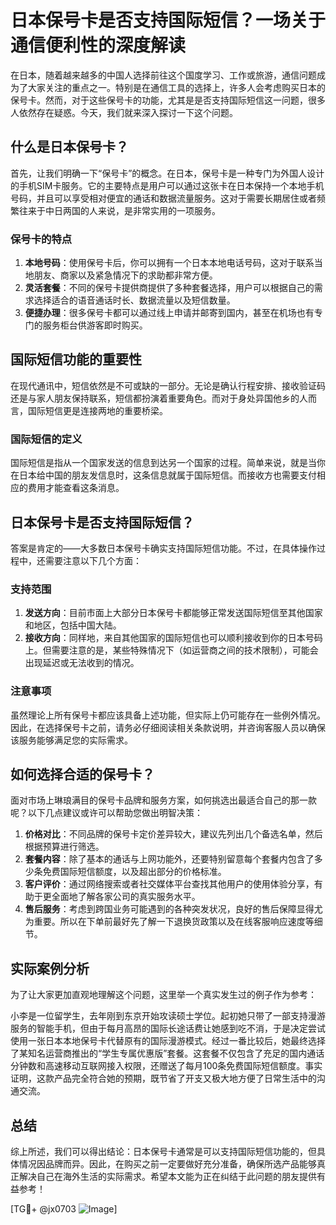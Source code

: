 # 日本保号卡是否支持国际短信？一场关于通信便利性的深度解读

在日本，随着越来越多的中国人选择前往这个国度学习、工作或旅游，通信问题成为了大家关注的重点之一。特别是在通信工具的选择上，许多人会考虑购买日本的保号卡。然而，对于这些保号卡的功能，尤其是是否支持国际短信这一问题，很多人依然存在疑惑。今天，我们就来深入探讨一下这个问题。

## 什么是日本保号卡？

首先，让我们明确一下“保号卡”的概念。在日本，保号卡是一种专门为外国人设计的手机SIM卡服务。它的主要特点是用户可以通过这张卡在日本保持一个本地手机号码，并且可以享受相对便宜的通话和数据流量服务。这对于需要长期居住或者频繁往来于中日两国的人来说，是非常实用的一项服务。

### 保号卡的特点

1. **本地号码**：使用保号卡后，你可以拥有一个日本本地电话号码，这对于联系当地朋友、商家以及紧急情况下的求助都非常方便。
2. **灵活套餐**：不同的保号卡提供商提供了多种套餐选择，用户可以根据自己的需求选择适合的语音通话时长、数据流量以及短信数量。
3. **便捷办理**：很多保号卡都可以通过线上申请并邮寄到国内，甚至在机场也有专门的服务柜台供游客即时购买。

## 国际短信功能的重要性

在现代通讯中，短信依然是不可或缺的一部分。无论是确认行程安排、接收验证码还是与家人朋友保持联系，短信都扮演着重要角色。而对于身处异国他乡的人而言，国际短信更是连接两地的重要桥梁。

### 国际短信的定义

国际短信是指从一个国家发送的信息到达另一个国家的过程。简单来说，就是当你在日本给中国的朋友发信息时，这条信息就属于国际短信。而接收方也需要支付相应的费用才能查看这条消息。

## 日本保号卡是否支持国际短信？

答案是肯定的——大多数日本保号卡确实支持国际短信功能。不过，在具体操作过程中，还需要注意以下几个方面：

### 支持范围

1. **发送方向**：目前市面上大部分日本保号卡都能够正常发送国际短信至其他国家和地区，包括中国大陆。
2. **接收方向**：同样地，来自其他国家的国际短信也可以顺利接收到你的日本号码上。但需要注意的是，某些特殊情况下（如运营商之间的技术限制），可能会出现延迟或无法收到的情况。

### 注意事项

虽然理论上所有保号卡都应该具备上述功能，但实际上仍可能存在一些例外情况。因此，在选择保号卡之前，请务必仔细阅读相关条款说明，并咨询客服人员以确保该服务能够满足您的实际需求。

## 如何选择合适的保号卡？

面对市场上琳琅满目的保号卡品牌和服务方案，如何挑选出最适合自己的那一款呢？以下几点建议或许可以帮助您做出明智决策：

1. **价格对比**：不同品牌的保号卡定价差异较大，建议先列出几个备选名单，然后根据预算进行筛选。
2. **套餐内容**：除了基本的通话与上网功能外，还要特别留意每个套餐内包含了多少条免费国际短信额度，以及超出部分的价格标准。
3. **客户评价**：通过网络搜索或者社交媒体平台查找其他用户的使用体验分享，有助于更全面地了解各家公司的真实服务水平。
4. **售后服务**：考虑到跨国业务可能遇到的各种突发状况，良好的售后保障显得尤为重要。所以在下单前最好先了解一下退换货政策以及在线客服响应速度等细节。

## 实际案例分析

为了让大家更加直观地理解这个问题，这里举一个真实发生过的例子作为参考：

小李是一位留学生，去年刚到东京开始攻读硕士学位。起初她只带了一部支持漫游服务的智能手机，但由于每月高昂的国际长途话费让她感到吃不消，于是决定尝试使用一张日本本地保号卡代替原有的国际漫游模式。经过一番比较后，她最终选择了某知名运营商推出的“学生专属优惠版”套餐。这套餐不仅包含了充足的国内通话分钟数和高速移动互联网接入权限，还赠送了每月100条免费国际短信额度。事实证明，这款产品完全符合她的预期，既节省了开支又极大地方便了日常生活中的沟通交流。

## 总结

综上所述，我们可以得出结论：日本保号卡通常是可以支持国际短信功能的，但具体情况因品牌而异。因此，在购买之前一定要做好充分准备，确保所选产品能够真正解决自己在海外生活的实际需求。希望本文能为正在纠结于此问题的朋友提供有益参考！

[TG💪+ @jx0703 ![Image](https://github.com/user-attachments/assets/dbca1d08-cadb-493c-b0ec-ad6f7a83f270)]